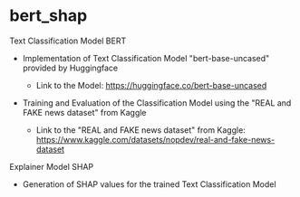 # bert_shap

Text Classification Model BERT 
- Implementation of Text Classification Model "bert-base-uncased" provided by Huggingface
  - Link to the Model: https://huggingface.co/bert-base-uncased

- Training and Evaluation of the Classification Model using the "REAL and FAKE news dataset" from Kaggle
  - Link to the "REAL and FAKE news dataset" from Kaggle: https://www.kaggle.com/datasets/nopdev/real-and-fake-news-dataset


Explainer Model SHAP
- Generation of SHAP values for the trained Text Classification Model 

